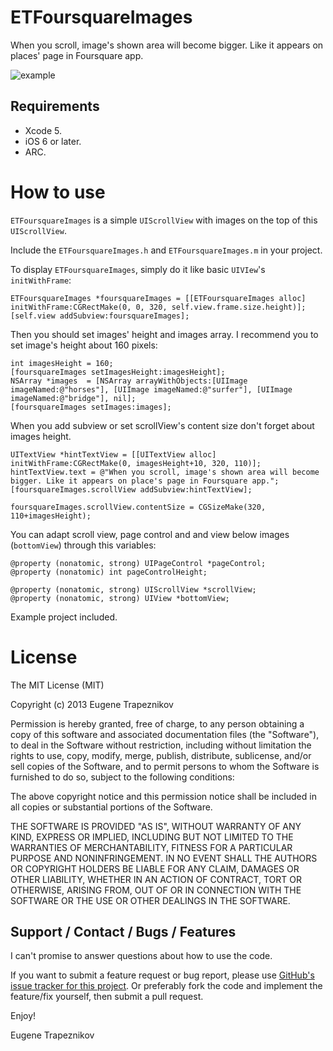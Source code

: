 ETFoursquareImages
==================

When you scroll, image's shown area will become bigger. Like it appears on places' page in Foursquare app.

![example](https://raw.github.com/EugeneTrapeznikov/ETFoursquareImages/master/demo_source/demo.gif)

Requirements
------------

- Xcode 5.
- iOS 6 or later.
- ARC.

How to use
=======================

`ETFoursquareImages` is a simple `UIScrollView` with images on the top of this `UIScrollView`.

Include the `ETFoursquareImages.h` and `ETFoursquareImages.m` in your project.

To display  `ETFoursquareImages`, simply do it like basic `UIVIew`'s `initWithFrame`:

    ETFoursquareImages *foursquareImages = [[ETFoursquareImages alloc] initWithFrame:CGRectMake(0, 0, 320, self.view.frame.size.height)];
    [self.view addSubview:foursquareImages];

Then you should set images' height and images array. I recommend you to set image's height about 160 pixels:

    int imagesHeight = 160;
    [foursquareImages setImagesHeight:imagesHeight];
    NSArray *images  = [NSArray arrayWithObjects:[UIImage imageNamed:@"horses"], [UIImage imageNamed:@"surfer"], [UIImage imageNamed:@"bridge"], nil];
    [foursquareImages setImages:images];

When you add subview or set scrollView's content size don't forget about images height.

    UITextView *hintTextView = [[UITextView alloc] initWithFrame:CGRectMake(0, imagesHeight+10, 320, 110)];
    hintTextView.text = @"When you scroll, image's shown area will become bigger. Like it appears on place's page in Foursquare app.";
    [foursquareImages.scrollView addSubview:hintTextView];
    
    foursquareImages.scrollView.contentSize = CGSizeMake(320, 110+imagesHeight);

You can adapt scroll view, page control and and view below images (`bottomView`) through this variables:

    @property (nonatomic, strong) UIPageControl *pageControl;
    @property (nonatomic) int pageControlHeight;

    @property (nonatomic, strong) UIScrollView *scrollView;
    @property (nonatomic, strong) UIView *bottomView;

Example project included.

License
=======================

The MIT License (MIT)

Copyright (c) 2013 Eugene Trapeznikov

Permission is hereby granted, free of charge, to any person obtaining a copy
of this software and associated documentation files (the "Software"), to deal
in the Software without restriction, including without limitation the rights
to use, copy, modify, merge, publish, distribute, sublicense, and/or sell
copies of the Software, and to permit persons to whom the Software is
furnished to do so, subject to the following conditions:

The above copyright notice and this permission notice shall be included in
all copies or substantial portions of the Software.

THE SOFTWARE IS PROVIDED "AS IS", WITHOUT WARRANTY OF ANY KIND, EXPRESS OR
IMPLIED, INCLUDING BUT NOT LIMITED TO THE WARRANTIES OF MERCHANTABILITY,
FITNESS FOR A PARTICULAR PURPOSE AND NONINFRINGEMENT. IN NO EVENT SHALL THE
AUTHORS OR COPYRIGHT HOLDERS BE LIABLE FOR ANY CLAIM, DAMAGES OR OTHER
LIABILITY, WHETHER IN AN ACTION OF CONTRACT, TORT OR OTHERWISE, ARISING FROM,
OUT OF OR IN CONNECTION WITH THE SOFTWARE OR THE USE OR OTHER DEALINGS IN
THE SOFTWARE.

Support / Contact / Bugs / Features
-----------------------------------

I can't promise to answer questions about how to use the code.

If you want to submit a feature request or bug report, please use [GitHub's issue tracker for this project](https://github.com/EugeneTrapeznikov/ETFoursquareImages/issues).  Or preferably fork the code and implement the feature/fix yourself, then submit a pull request.

Enjoy!

Eugene Trapeznikov

